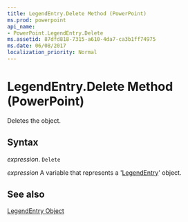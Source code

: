 ```yaml
---
title: LegendEntry.Delete Method (PowerPoint)
ms.prod: powerpoint
api_name:
- PowerPoint.LegendEntry.Delete
ms.assetid: 87dfd818-7315-a610-4da7-ca3b1ff74975
ms.date: 06/08/2017
localization_priority: Normal
---
```



# LegendEntry.Delete Method (PowerPoint)

Deletes the object.


## Syntax

 _expression_. `Delete`

 _expression_ A variable that represents a '[LegendEntry](PowerPoint.LegendEntry.md)' object.


## See also


[LegendEntry Object](PowerPoint.LegendEntry.md)

